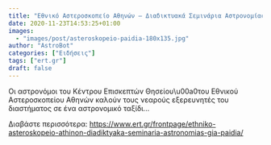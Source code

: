 ```yaml
---
title: "Εθνικό Αστεροσκοπείο Αθηνών – Διαδικτυακά Σεμινάρια Αστρονομίας για Παιδιά"
date: 2020-11-23T14:53:25+01:00
images:
  - "images/post/asteroskopeio-paidia-180x135.jpg"
author: "AstroBot"
categories: ["Ειδήσεις"]
tags: ["ert.gr"]
draft: false
---
```


Οι αστρονόμοι του Κέντρου Επισκεπτών Θησείου\u00a0του Εθνικού Αστεροσκοπείου Αθηνών καλούν τους νεαρούς εξερευνητές του διαστήματος σε ένα αστρονομικό ταξίδι...

Διαβάστε περισσότερα: https://www.ert.gr/frontpage/ethniko-asteroskopeio-athinon-diadiktyaka-seminaria-astronomias-gia-paidia/
